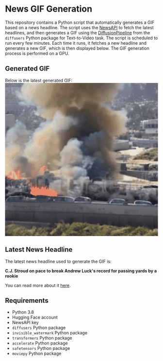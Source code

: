 # News GIF Generation
This repository contains a Python script that automatically generates a GIF based on a news headline. The script uses the [NewsAPI](https://newsapi.org/) to fetch the latest headlines, and then generates a GIF using the [DiffusionPipeline](https://github.com/huggingface/diffusers) from the `diffusers` Python package for Text-to-Video task.
The script is scheduled to run every few minutes. Each time it runs, it fetches a new headline and generates a new GIF, which is then displayed below. The GIF generation process is performed on a GPU.

## Generated GIF
Below is the latest generated GIF:
![Generated GIF](output.gif?raw=true&v=1699994027)

## Latest News Headline
The latest news headline used to generate the GIF is:

**C.J. Stroud on pace to break Andrew Luck's record for passing yards by a rookie**

You can read more about it [here](https://www.nbcsports.com/nfl/profootballtalk/rumor-mill/news/c-j-stroud-on-pace-to-break-andrew-lucks-record-for-passing-yards-by-a-rookie).

## Requirements
- Python 3.8
- Hugging Face account
- NewsAPI key
- `diffusers` Python package
- `invisible_watermark` Python package
- `transformers` Python package
- `accelerate` Python package
- `safetensors` Python package
- `moviepy` Python package
